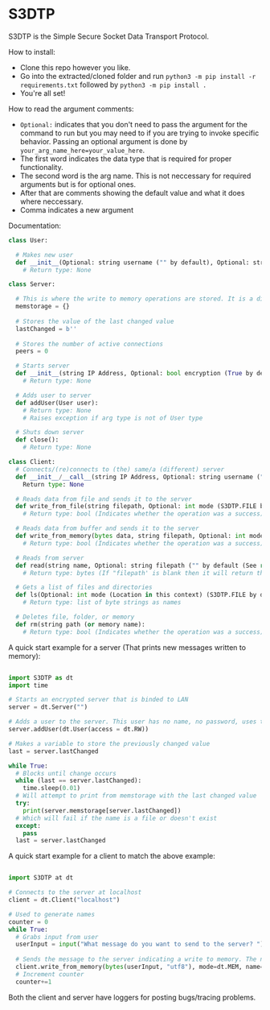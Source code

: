 # S3DTP
S3DTP is the Simple Secure Socket Data Transport Protocol.

How to install:
  - Clone this repo however you like. 
  - Go into the extracted/cloned folder and run ```python3 -m pip install -r requirements.txt``` followed by ```python3 -m pip install .```
  - You're all set!

How to read the argument comments:
  - ```Optional:``` indicates that you don't need to pass the argument for the command to run but you may need to if you are trying to invoke specific behavior. Passing an optional argument is done by ```your_arg_name_here=your_value_here```.
  - The first word indicates the data type that is required for proper functionality.
  - The second word is the arg name. This is not neccessary for required arguments but is for optional ones.
  - After that are comments showing the default value and what it does where neccessary. 
  - Comma indicates a new argument

Documentation:
```python
class User:

  # Makes new user
  def __init__(Optional: string username ("" by default), Optional: string password ("" by default (None)), Optional: int access (S3DTP.READ by default), Optional: string path ("" by default (working directory))):
    # Return type: None

class Server:

  # This is where the write to memory operations are stored. It is a dictionary with a mapping of the bytestring name and the bytes data that was recieved
  memstorage = {}
  
  # Stores the value of the last changed value
  lastChanged = b''
  
  # Stores the number of active connections
  peers = 0

  # Starts server
  def __init__(string IP Address, Optional: bool encryption (True by default), Optional: int maxPeers (-1 by default (unlimited))):
    # Return type: None

  # Adds user to server
  def addUser(User user):
    # Return type: None
    # Raises exception if arg type is not of User type

  # Shuts down server
  def close():
    # Return type: None

class Client:
  # Connects/(re)connects to (the) same/a (different) server
  def __init__/__call__(string IP Address, Optional: string username ("" by default), Optional: string password ("" by default (None))):
    Return type: None

  # Reads data from file and sends it to the server
  def write_from_file(string filepath, Optional: int mode (S3DTP.FILE by default), Optional: string name ("" by default (Will use file name))):
    # Return type: bool (Indicates whether the operation was a success)

  # Reads data from buffer and sends it to the server
  def write_from_memory(bytes data, string filepath, Optional: int mode (S3DTP.FILE by default)):
    # Return type: bool (Indicates whether the operation was a success)

  # Reads from server
  def read(string name, Optional: string filepath ("" by default (See return type comment))):
    # Return type: bytes (If "filepath' is blank then it will return the data, otherwise it will return a blank byte string (0xFF will be returned upon error code from server))

  # Gets a list of files and directories
  def ls(Optional: int mode (Location in this context) (S3DTP.FILE by default), Optional: string filepath ("" by default (User root directory))):
    # Return type: list of byte strings as names

  # Deletes file, folder, or memory
  def rm(string path (or memory name):
    # Return type: bool (Indicates whether the operation was a success)

```

A quick start example for a server (That prints new messages written to memory):
```python

import S3DTP as dt
import time

# Starts an encrypted server that is binded to LAN
server = dt.Server("")

# Adds a user to the server. This user has no name, no password, uses the running directory to store files, and can read and write.
server.addUser(dt.User(access = dt.RW))

# Makes a variable to store the previously changed value
last = server.lastChanged

while True:
  # Blocks until change occurs
  while (last == server.lastChanged):
    time.sleep(0.01)
  # Will attempt to print from memstorage with the last changed value
  try:
    print(server.memstorage[server.lastChanged])
  # Which will fail if the name is a file or doesn't exist
  except:
    pass
  last = server.lastChanged

```

A quick start example for a client to match the above example:
```python

import S3DTP at dt

# Connects to the server at localhost
client = dt.Client("localhost")

# Used to generate names
counter = 0
while True:
  # Grabs input from user
  userInput = input("What message do you want to send to the server? ")
  
  # Sends the message to the server indicating a write to memory. The name is the counter number. 
  client.write_from_memory(bytes(userInput, "utf8"), mode=dt.MEM, name=str(counter))
  # Increment counter
  counter+=1

```
Both the client and server have loggers for posting bugs/tracing problems. 
